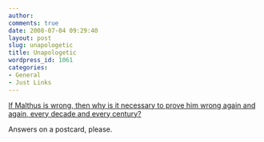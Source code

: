 ```yaml
---
author:
comments: true
date: 2008-07-04 09:29:40
layout: post
slug: unapologetic
title: Unapologetic
wordpress_id: 1061
categories:
- General
- Just Links
---
```


[If Malthus is wrong, then why is it necessary to prove him wrong again and again, every decade and every century?](http://thecurrent.theatlantic.com/archives/2008/07/the-return-of-thomas-malthus.php)

Answers on a postcard, please.



